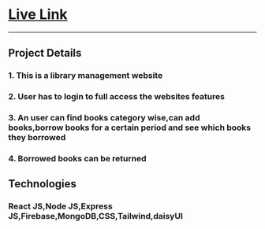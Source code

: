 # [Live Link ](https://library-management-5ee04.web.app)
---
## Project Details
### 1. This is a library management website
### 2. User has to login to full access the websites features
### 3. An user can find books category wise,can add books,borrow books for a certain period and see which books they borrowed
### 4. Borrowed books can be returned

## Technologies 
 ### React JS,Node JS,Express JS,Firebase,MongoDB,CSS,Tailwind,daisyUI
